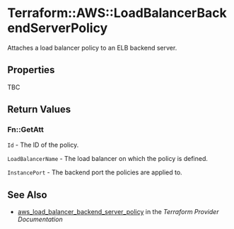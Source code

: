 # Terraform::AWS::LoadBalancerBackendServerPolicy

Attaches a load balancer policy to an ELB backend server.

## Properties

TBC

## Return Values

### Fn::GetAtt

`Id` - The ID of the policy.

`LoadBalancerName` - The load balancer on which the policy is defined.

`InstancePort` - The backend port the policies are applied to.

## See Also

* [aws_load_balancer_backend_server_policy](https://www.terraform.io/docs/providers/aws/r/load_balancer_backend_server_policy.html) in the _Terraform Provider Documentation_